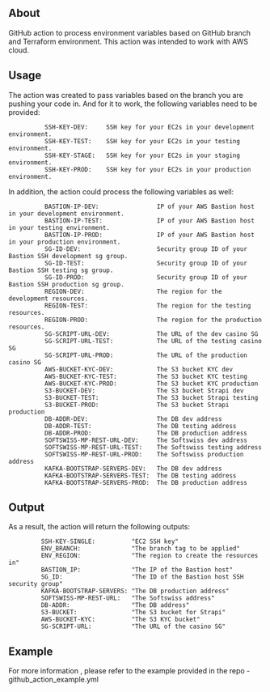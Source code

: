 ## About

GitHub action to process environment variables based on GitHub branch and Terraform environment.
This action was intended to work with AWS cloud.

## Usage

The action was created to pass variables based on the branch you are pushing your code in. And for it to work, the following 
variables need to be provided:
```
          SSH-KEY-DEV:     SSH key for your EC2s in your development environment.
          SSH-KEY-TEST:    SSH key for your EC2s in your testing environment.
          SSH-KEY-STAGE:   SSH key for your EC2s in your staging environment.
          SSH-KEY-PROD:    SSH key for your EC2s in your production environment.
```

In addition, the action could process the following variables as well:

```
          BASTION-IP-DEV:                IP of your AWS Bastion host in your development environment.
          BASTION-IP-TEST:               IP of your AWS Bastion host in your testing environment.
          BASTION-IP-PROD:               IP of your AWS Bastion host in your production environment.
          SG-ID-DEV:                     Security group ID of your Bastion SSH development sg group.
          SG-ID-TEST:                    Security group ID of your Bastion SSH testing sg group.
          SG-ID-PROD:                    Security group ID of your Bastion SSH production sg group.
          REGION-DEV:                    The region for the development resources.
          REGION-TEST:                   The region for the testing resources.
          REGION-PROD:                   The region for the production resources.
          SG-SCRIPT-URL-DEV:             The URL of the dev casino SG
          SG-SCRIPT-URL-TEST:            The URL of the testing casino SG
          SG-SCRIPT-URL-PROD:            The URL of the production casino SG
          AWS-BUCKET-KYC-DEV:            The S3 bucket KYC dev
          AWS-BUCKET-KYC-TEST:           The S3 bucket KYC testing
          AWS-BUCKET-KYC-PROD:           The S3 bucket KYC production
          S3-BUCKET-DEV:                 The S3 bucket Strapi dev
          S3-BUCKET-TEST:                The S3 bucket Strapi testing
          S3-BUCKET-PROD:                The S3 bucket Strapi production
          DB-ADDR-DEV:                   The DB dev address
          DB-ADDR-TEST:                  The DB testing address
          DB-ADDR-PROD:                  The DB production address
          SOFTSWISS-MP-REST-URL-DEV:     The Softswiss dev address
          SOFTSWISS-MP-REST-URL-TEST:    The Softswiss testing address
          SOFTSWISS-MP-REST-URL-PROD:    The Softswiss production address
          KAFKA-BOOTSTRAP-SERVERS-DEV:   The DB dev address
          KAFKA-BOOTSTRAP-SERVERS-TEST:  The DB testing address
          KAFKA-BOOTSTRAP-SERVERS-PROD:  The DB production address
```

## Output

As a result, the action will return the following outputs:

```
         SSH-KEY-SINGLE:          "EC2 SSH key"
         ENV_BRANCH:              "The branch tag to be applied"
         ENV_REGION:              "The region to create the resources in"
         BASTION_IP:              "The IP of the Bastion host"
         SG_ID:                   "The ID of the Bastion host SSH security group"
         KAFKA-BOOTSTRAP-SERVERS: "The DB production address"
         SOFTSWISS-MP-REST-URL:   "The Softswiss address"
         DB-ADDR:                 "The DB address"
         S3-BUCKET:               "The S3 bucket for Strapi"
         AWS-BUCKET-KYC:          "The S3 KYC bucket"
         SG-SCRIPT-URL:           "The URL of the casino SG"
```

## Example

For more information , please refer to the example provided in the repo - github_action_example.yml